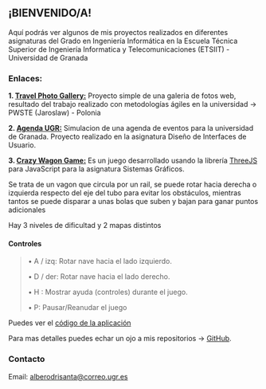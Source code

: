 ## ¡BIENVENIDO/A!
Aquí podrás ver algunos de mis proyectos realizados en diferentes asignaturas del Grado en Ingeniería Informática en la Escuela Técnica Superior de Ingeniería Informatica y Telecomunicaciones (ETSIIT) - Universidad de Granada 

### Enlaces:

**1. [Travel Photo Gallery:](https://albertorsn.github.io/TravelPhotoGallery/index.html)**
Proyecto simple de una galeria de fotos web, resultado del trabajo realizado con metodologías ágiles en la universidad -> PWSTE (Jaroslaw) - Polonia

**2. [Agenda UGR:](https://albertorsn.github.io/DIU)**
Simulacion de una agenda de eventos para la universidad de Granada. Proyecto realizado en la asignatura Diseño de Interfaces de Usuario.

**3. [Crazy Wagon Game:](https:/albertorsn.github.io/CrazyWagonGame)** Es un juego desarrollado usando la librería [ThreeJS](https://threejs.org/) para JavaScript para la asignatura Sistemas Gráficos.

Se trata de un vagon que circula por un rail, se puede rotar hacia derecha o izquierda respecto del eje del tubo para evitar los obstáculos, mientras tantos se puede disparar a unas bolas que suben y bajan para ganar puntos adicionales

Hay 3 niveles de dificultad y 2 mapas distintos

#### Controles

> • A / izq: Rotar nave hacia el lado izquierdo.
>
> • D / der: Rotar nave hacia el lado derecho.
>
> • H : Mostrar ayuda (controles) durante el juego.
>
> • P: Pausar/Reanudar el juego


Puedes ver el [código de la aplicación](https://github.com/AlbertoRSN/CrazyWagonGame/)


Para mas detalles puedes echar un ojo a mis repositorios -> [GitHub](https://github.com/AlbertoRSN).


### Contacto
Email: [alberodrisanta@correo.ugr.es](alberodrisanta@correo.ugr.es)
